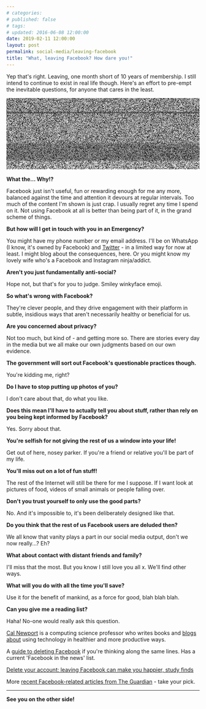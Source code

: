 ```yaml
---
# categories: 
# published: false
# tags: 
# updated: 2016-06-08 12:00:00
date: 2019-02-11 12:00:00
layout: post
permalink: social-media/leaving-facebook
title: "What, leaving Facebook? How dare you!"
---
```


Yep that's right. Leaving, one month short of 10 years of membership.  I still intend to continue to exist in real life though.  Here's an effort to pre-empt the inevitable questions, for anyone that cares in the least.

![static](/img/static.png)

**What the... Why!?**

Facebook just isn't useful, fun or rewarding enough for me any more, balanced against the time and attention it devours at regular intervals. Too much of the content I'm shown is just crap. I usually regret any time I spend on it. Not using Facebook at all is better than being part of it, in the grand scheme of things.

**But how will I get in touch with you in an Emergency?**

You might have my phone number or my email address.  I'll be on WhatsApp (I know, it's owned by Facebook) and [Twitter](https://twitter.com/kennyfraser) - in a limited way for now at least. I might blog about the consequences, here. Or you might know my lovely wife who's a Facebook and Instagram ninja/addict.

**Aren't you just fundamentally anti-social?**

Hope not, but that's for you to judge. Smiley winkyface emoji.

**So what's wrong with Facebook?**

They're clever people, and they drive engagement with their platform in subtle, insidious ways that aren't necessarily healthy or beneficial for us.

**Are you concerned about privacy?**

Not too much, but kind of - and getting more so. There are stories every day in the media but we all make our own judgments based on our own evidence.

**The government will sort out Facebook's questionable practices though.**

You're kidding me, right?

**Do I have to stop putting up photos of you?**

I don't care about that, do what you like.

**Does this mean I'll have to actually tell you about stuff, rather than rely on  you being kept informed by Facebook?**

Yes. Sorry about that.

**You're selfish for not giving the rest of us a window into your life!**

Get out of here, nosey parker. If you're a friend or relative you'll be part of my life.

**You'll miss out on a lot of fun stuff!**

The rest of the Internet will still be there for me I suppose. If I want look at pictures of food, videos of small animals or people falling over.

**Don't you trust yourself to only use the good parts?**

No. And it's impossible to, it's been deliberately designed like that.

**Do you think that the rest of us Facebook users are deluded then?**

We all know that vanity plays a part in our social media output, don't we now really...? Eh?

**What about contact with distant friends and family?**

I'll miss that the most. But you know I still love you all x.  We'll find other ways.

**What will you do with all the time you'll save?**

Use it for the benefit of mankind, as a force for good, blah blah blah.

**Can you give me a reading list?**

Haha! No-one would really ask this question.

[Cal Newport](http://calnewport.com/) is a computing science professor who writes books and [blogs about](http://calnewport.com/blog/) using technology in healthier and more productive ways.

A [guide to deleting Facebook](https://deletefacebook.com/) if you're thinking along the same lines. Has a current 'Facebook in the news' list.

[Delete your account: leaving Facebook can make you happier, study finds](https://www.theguardian.com/technology/2019/feb/01/facebook-mental-health-study-happiness-delete-account)

More [recent Facebook-related articles from The Guardian](https://www.theguardian.com/technology/facebook) - take your pick.


---

**See you on the other side!**
